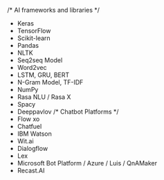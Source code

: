 /* AI frameworks and libraries */
- Keras
- TensorFlow
- Scikit-learn
- Pandas
- NLTK 
- Seq2seq Model
- Word2vec
- LSTM, GRU, BERT
- N-Gram Model, TF-IDF
- NumPy
- Rasa NLU / Rasa X
- Spacy
- Deeppavlov
/* Chatbot Platforms */
- Flow xo
- Chatfuel
- IBM Watson
- Wit.ai
- Dialogflow
- Lex
- Microsoft Bot Platform / Azure / Luis / QnAMaker
- Recast.AI
